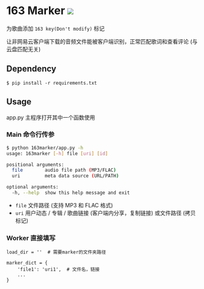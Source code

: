 # 163 Marker ![](https://img.shields.io/badge/python-3-blue?style=flat-square)

为歌曲添加 `163 key(Don't modify)` 标记

让非网易云客户端下载的音频文件能被客户端识别，正常匹配歌词和查看评论 (与云盘匹配无关)

## Dependency

```
$ pip install -r requirements.txt
```

## Usage

app.py 主程序打开其中一个函数使用

### Main 命令行传参

```sh
$ python 163marker/app.py -h
usage: 163marker [-h] file [uri] [id]

positional arguments:
  file        audio file path (MP3/FLAC)
  uri         meta data source (URL/PATH)

optional arguments:
  -h, --help  show this help message and exit
```

- `file` 文件路径 (支持 MP3 和 FLAC 格式)
- `uri` 用户动态 / 专辑 / 歌曲链接 (客户端内分享，复制链接) 或文件路径 (拷贝标记)

### Worker 直接填写

```
load_dir = ''  # 需要marker的文件夹路径

marker_dict = {
    'file1': 'uri1',  # 文件名，链接
    ...
}
```
